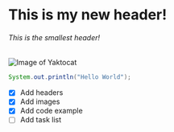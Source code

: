 # This is my new header!
###### This is the smallest header!

![Image of Yaktocat](https://octodex.github.com/images/yaktocat.png)

```java
System.out.println("Hello World");
```

- [x] Add headers
- [x] Add images
- [x] Add code example
- [ ] Add task list
